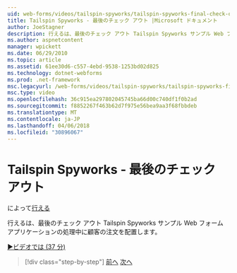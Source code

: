 ```yaml
---
uid: web-forms/videos/tailspin-spyworks/tailspin-spyworks-final-check-out
title: Tailspin Spyworks - 最後のチェック アウト |Microsoft ドキュメント
author: JoeStagner
description: 行えるは、最後のチェック アウト Tailspin Spyworks サンプル Web フォーム アプリケーションの処理中に顧客の注文を配置します。
ms.author: aspnetcontent
manager: wpickett
ms.date: 06/29/2010
ms.topic: article
ms.assetid: 61ee30d6-c557-4ebd-9538-1253bd02d825
ms.technology: dotnet-webforms
ms.prod: .net-framework
msc.legacyurl: /web-forms/videos/tailspin-spyworks/tailspin-spyworks-final-check-out
msc.type: video
ms.openlocfilehash: 36c915ea297802045745ba66d00c740df1f0b2ad
ms.sourcegitcommit: f8852267f463b62d7f975e56bea9aa3f68fbbdeb
ms.translationtype: MT
ms.contentlocale: ja-JP
ms.lasthandoff: 04/06/2018
ms.locfileid: "30896067"
---
```

<a name="tailspin-spyworks---final-check-out"></a>Tailspin Spyworks - 最後のチェック アウト
====================
によって[行える](https://github.com/JoeStagner)

行えるは、最後のチェック アウト Tailspin Spyworks サンプル Web フォーム アプリケーションの処理中に顧客の注文を配置します。

[&#9654;ビデオでは (37 分)](https://channel9.msdn.com/Blogs/ASP-NET-Site-Videos/tailspin-spyworks-final-check-out)

> [!div class="step-by-step"]
> [前へ](tailspin-spyworks-migrate-the-shopping-cart.md)
> [次へ](tailspin-spyworks-adding-user-product-reviews.md)
